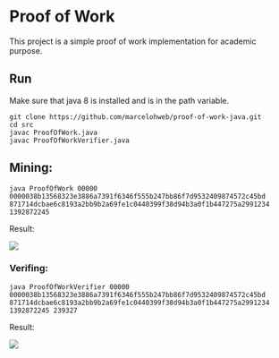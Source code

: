 # Proof of Work

This project is a simple proof of work implementation for academic purpose.

## Run

Make sure that java 8 is installed and is in the path variable.

	git clone https://github.com/marcelohweb/proof-of-work-java.git
	cd src
	javac ProofOfWork.java
	javac ProofOfWorkVerifier.java
	
## Mining:

	java ProofOfWork 00000 0000038b13568323e3886a7391f6346f555b247bb86f7d9532409874572c45bd 871714dcbae6c8193a2bb9b2a69fe1c0440399f38d94b3a0f1b447275a2991234 1392872245
	
Result:

<img src="http://66.7.213.120/~mswebcom/pow.png">

### Verifing:

	java ProofOfWorkVerifier 00000 0000038b13568323e3886a7391f6346f555b247bb86f7d9532409874572c45bd 871714dcbae6c8193a2bb9b2a69fe1c0440399f38d94b3a0f1b447275a2991234 1392872245 239327

Result:

<img src="http://66.7.213.120/~mswebcom/valid_block.png">